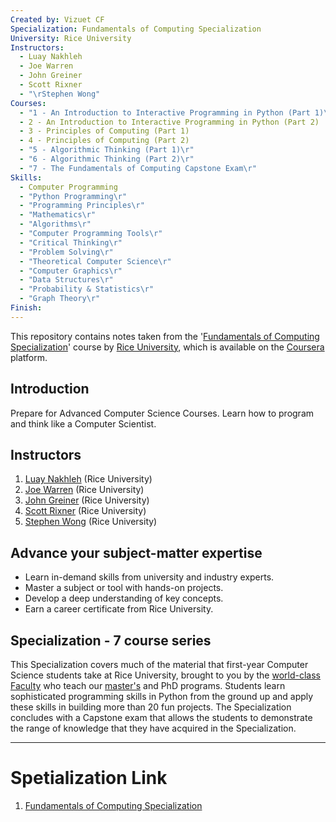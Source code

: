 ```yaml
---
Created by: Vizuet CF
Specialization: Fundamentals of Computing Specialization
University: Rice University
Instructors:
  - Luay Nakhleh
  - Joe Warren
  - John Greiner
  - Scott Rixner
  - "\rStephen Wong"
Courses:
  - "1 - An Introduction to Interactive Programming in Python (Part 1)\r"
  - 2 - An Introduction to Interactive Programming in Python (Part 2)
  - 3 - Principles of Computing (Part 1)
  - 4 - Principles of Computing (Part 2)
  - "5 - Algorithmic Thinking (Part 1)\r"
  - "6 - Algorithmic Thinking (Part 2)\r"
  - "7 - The Fundamentals of Computing Capstone Exam\r"
Skills:
  - Computer Programming
  - "Python Programming\r"
  - "Programming Principles\r"
  - "Mathematics\r"
  - "Algorithms\r"
  - "Computer Programming Tools\r"
  - "Critical Thinking\r"
  - "Problem Solving\r"
  - "Theoretical Computer Science\r"
  - "Computer Graphics\r"
  - "Data Structures\r"
  - "Probability & Statistics\r"
  - "Graph Theory\r"
Finish:
---
```

This repository contains notes taken from the '[Fundamentals of Computing Specialization](https://www.coursera.org/programs/universidad-autonoma-metropolitana-on-coursera-oo8cr/specializations/computer-fundamentals)' course by [Rice University](https://www.rice.edu/), which is available on the [Coursera](https://www.coursera.org/) platform.

## Introduction

Prepare for Advanced Computer Science Courses. Learn how to program and think like a Computer Scientist.

## Instructors

1. [Luay Nakhleh](https://www.coursera.org/instructor/luayknakhleh) (Rice University)
2. [Joe Warren](https://www.coursera.org/instructor/~527518) (Rice University)
3. [John Greiner](https://www.coursera.org/instructor/~530929) (Rice University)
4. [Scott Rixner](https://www.coursera.org/instructor/~726142) (Rice University)
5. [Stephen Wong](https://www.coursera.org/instructor/stephenwong) (Rice University)

## Advance your subject-matter expertise

- Learn in-demand skills from university and industry experts.
- Master a subject or tool with hands-on projects.
- Develop a deep understanding of key concepts.
- Earn a career certificate from Rice University.

## Specialization - 7 course series

This Specialization covers much of the material that first-year Computer Science students take at Rice University, brought to you by the [world-class Faculty](https://csweb.rice.edu/academics/graduate-programs/online-mcs/faculty "Rice University | Master of Computer Science Online | World-Class Faculty") who teach our [master's](https://csweb.rice.edu/academics/graduate-programs/online-mcs "Rice University | Master of Computer Science Online") and PhD programs. Students learn sophisticated programming skills in Python from the ground up and apply these skills in building more than 20 fun projects. The Specialization concludes with a Capstone exam that allows the students to demonstrate the range of knowledge that they have acquired in the Specialization.

---
# Spetialization Link 

1. [Fundamentals of Computing Specialization](https://www.coursera.org/programs/universidad-autonoma-metropolitana-on-coursera-oo8cr/specializations/computer-fundamentals)

